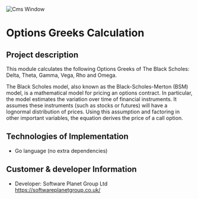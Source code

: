 ![Cms Window](https://softwareplanetgroup.co.uk/static/img/softwareplanet_group@2x.svg/ "Software Planet Group Ltd.")

# Options Greeks Calculation


## Project description
 This module calculates the following Options Greeks of The Black Scholes: Delta, Theta, Gamma, Vega, Rho and Omega.

 The Black Scholes model, also known as the Black-Scholes-Merton (BSM) model, is a mathematical model for pricing an options contract. In particular, the model estimates the variation over time of financial instruments. It assumes these instruments (such as stocks or futures) will have a lognormal distribution of prices. Using this assumption and factoring in other important variables, the equation derives the price of a call option.
 
## Technologies of Implementation

* Go language (no extra dependencies)

## Customer & developer Information

* Developer: Software Planet Group Ltd https://softwareplanetgroup.co.uk/
